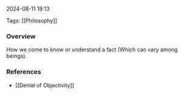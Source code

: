 
2024-08-11 19:13

Tags: [[Philosophy]]

### Overview
How we come to know or understand a fact (Which can vary among beings).

### References
- [[Denial of Objectivity]]

